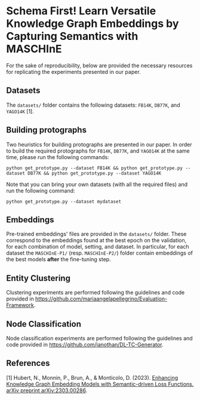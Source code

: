 # Schema First! Learn Versatile Knowledge Graph Embeddings by Capturing Semantics with MASCHInE

For the sake of reproducibility, below are provided the necessary resources for replicating the experiments presented in our paper.

## Datasets
The ``datasets/`` folder contains the following datasets: ``FB14K``, ``DB77K``, and ``YAGO14K`` [1].

## Building protographs
Two heuristics for building protographs are presented in our paper. In order to build the required protographs for ``FB14K``, ``DB77K``, and ``YAGO14K`` at the same time, please run the following commands:

`python get_prototype.py --dataset FB14K && python get_prototype.py --dataset DB77K && python get_prototype.py --dataset YAGO14K`

Note that you can bring your own datasets (with all the required files) and run the following command:

`python get_prototype.py --dataset mydataset`

## Embeddings
Pre-trained embeddings' files are provided in the ``datasets/`` folder. These correspond to the embeddings found at the best epoch on the validation, for each combination of model, setting, and dataset. In particular, for each dataset the ``MASCHInE-P1/`` (resp. ``MASCHInE-P2/``) folder contain embeddings of the best models **after** the fine-tuning step.

## Entity Clustering
Clustering experiments are performed following the guidelines and code provided in https://github.com/mariaangelapellegrino/Evaluation-Framework.

## Node Classification
Node classification experiments are performed following the guidelines and code provided in https://github.com/janothan/DL-TC-Generator.

## References
[1] Hubert, N., Monnin, P., Brun, A., & Monticolo, D. (2023). [Enhancing Knowledge Graph Embedding Models with Semantic-driven Loss Functions. arXiv preprint arXiv:2303.00286](https://arxiv.org/abs/2303.00286).
